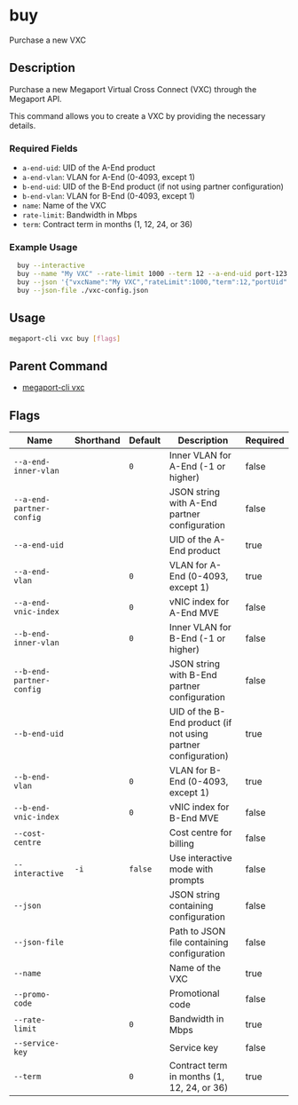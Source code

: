 # buy

Purchase a new VXC

## Description

Purchase a new Megaport Virtual Cross Connect (VXC) through the Megaport API.

This command allows you to create a VXC by providing the necessary details.

### Required Fields
  - `a-end-uid`: UID of the A-End product
  - `a-end-vlan`: VLAN for A-End (0-4093, except 1)
  - `b-end-uid`: UID of the B-End product (if not using partner configuration)
  - `b-end-vlan`: VLAN for B-End (0-4093, except 1)
  - `name`: Name of the VXC
  - `rate-limit`: Bandwidth in Mbps
  - `term`: Contract term in months (1, 12, 24, or 36)

### Example Usage

```sh
  buy --interactive
  buy --name "My VXC" --rate-limit 1000 --term 12 --a-end-uid port-123 --b-end-uid port-456 --a-end-vlan 100 --b-end-vlan 200
  buy --json '{"vxcName":"My VXC","rateLimit":1000,"term":12,"portUid":"port-123","aEndConfiguration":{"vlan":100},"bEndConfiguration":{"productUID":"port-456","vlan":200}}'
  buy --json-file ./vxc-config.json
```


## Usage

```sh
megaport-cli vxc buy [flags]
```



## Parent Command

* [megaport-cli vxc](megaport-cli_vxc.md)




## Flags

| Name | Shorthand | Default | Description | Required |
|------|-----------|---------|-------------|----------|
| `--a-end-inner-vlan` |  | `0` | Inner VLAN for A-End (-1 or higher) | false |
| `--a-end-partner-config` |  |  | JSON string with A-End partner configuration | false |
| `--a-end-uid` |  |  | UID of the A-End product | true |
| `--a-end-vlan` |  | `0` | VLAN for A-End (0-4093, except 1) | true |
| `--a-end-vnic-index` |  | `0` | vNIC index for A-End MVE | false |
| `--b-end-inner-vlan` |  | `0` | Inner VLAN for B-End (-1 or higher) | false |
| `--b-end-partner-config` |  |  | JSON string with B-End partner configuration | false |
| `--b-end-uid` |  |  | UID of the B-End product (if not using partner configuration) | true |
| `--b-end-vlan` |  | `0` | VLAN for B-End (0-4093, except 1) | true |
| `--b-end-vnic-index` |  | `0` | vNIC index for B-End MVE | false |
| `--cost-centre` |  |  | Cost centre for billing | false |
| `--interactive` | `-i` | `false` | Use interactive mode with prompts | false |
| `--json` |  |  | JSON string containing configuration | false |
| `--json-file` |  |  | Path to JSON file containing configuration | false |
| `--name` |  |  | Name of the VXC | true |
| `--promo-code` |  |  | Promotional code | false |
| `--rate-limit` |  | `0` | Bandwidth in Mbps | true |
| `--service-key` |  |  | Service key | false |
| `--term` |  | `0` | Contract term in months (1, 12, 24, or 36) | true |



